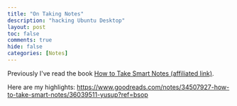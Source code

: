 ```yaml
---
title: "On Taking Notes"
description: "hacking Ubuntu Desktop"
layout: post
toc: false
comments: true
hide: false
categories: [Notes]
---
```





Previously I've read the book [How to Take Smart Notes (affiliated link)](https://amzn.to/3RKNnYO).

Here are my highlights:
https://www.goodreads.com/notes/34507927-how-to-take-smart-notes/36039511-yusup?ref=bsop



